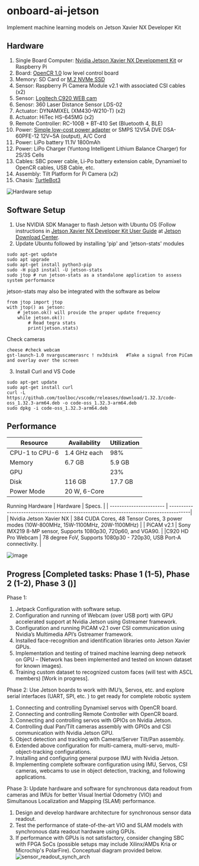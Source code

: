 # onboard-ai-jetson
Implement machine learning models on Jetson Xavier NX Developer Kit

## Hardware
1. Single Board Computer: [Nvidia Jetson Xavier NX Development Kit](https://amzn.to/2ZHWoJB) or Raspberry Pi
2. Board: [OpenCR 1.0](https://emanual.robotis.com/docs/en/platform/turtlebot3/appendix_opencr1_0/) low level control board
3. Memory: SD Card or [M.2 NVMe SSD](https://amzn.to/3btqbYN)
4. Sensor: Raspberry Pi Camera Module v2.1 with associated CSI cables (x2)
5. Sensor: [Logitech C920 WEB cam](https://amzn.to/2H4dPd0)
6. Senosr: 	360 Laser Distance Sensor LDS-02
7. Actuator: DYNAMIXEL (XM430-W210-T) (x2)
8. Actuator: HiTec HS-645MG (x2)
9. Remote Controller: RC-100B + BT-410 Set (Bluetooth 4, BLE)
10. Power: [Simple low-cost power adapter](https://amzn.to/3f4CLPN) or SMPS 12V5A DVE DSA-60PFE-12 12V~5A (output), A/C Cord
11. Power: LiPo battery 11.1V 1800mAh
12. Power: LiPo Charger (Yuntong Intelligent Lithium Balance Charger) for 2S/3S Cells
13. Cables: SBC power cable, Li-Po battery extension cable, Dynamixel to OpenCR cables, USB Cable, etc.
14. Assembly: Tilt Platform for Pi Camera (x2)
15. Chasis: [TurtleBot3](https://emanual.robotis.com/docs/en/platform/turtlebot3/features/)

![Hardware setup](https://github.com/user-attachments/assets/052fab94-2d74-434a-89f3-c9a757cf0646)

## Software Setup
1. Use NVIDIA SDK Manager to flash Jetson with Ubuntu OS (Follow instructions in [Jetson Xavier NX Developer Kit User Guide](https://developer.nvidia.com/jetson-xavier-nx-developer-kit-user-guide) at [Jetson Download Center](https://developer.nvidia.com/embedded/downloads#?search=Developer%20Kit%20User%20Guide).
2. Update Ubuntu followed by installing 'pip' and 'jetson-stats' modules

```shell
sudo apt-get update
sudo apt upgrade
sudo apt-get install python3-pip
sudo -H pip3 install -U jetson-stats
sudo jtop # run jetson-stats as a standalone application to assess system performance
```
jetson-stats may also be integrated with the software as below
```shell
from jtop import jtop
with jtop() as jetson:
    # jetson.ok() will provide the proper update frequency
    while jetson.ok():
        # Read tegra stats
        print(jetson.stats)
```
Check cameras
```shell
cheese #check webcam
gst-launch-1.0 nvarguscamerasrc ! nv3dsink   #Take a signal from PiCam and overlay over the screen
```

3. Install Curl and VS Code
```shell
sudo apt-get update
sudo apt-get install curl
curl -L https://github.com/toolboc/vscode/releases/download/1.32.3/code-oss_1.32.3-arm64.deb -o code-oss_1.32.3-arm64.deb
sudo dpkg -i code-oss_1.32.3-arm64.deb
```

## Performance

| Resource      | Availability  | Utilization   |
| ------------- | ------------- | ------------- |
| CPU-1 to CPU-6| 1.4 GHz each  | 98%           |
| Memory        | 6.7 GB        | 5.9 GB        |
| GPU           |               | 23%           |
| Disk          | 116 GB        | 17.7 GB       |
| Power Mode    | 20 W, 6-Core  |               |

Running Hardware
| Hardware                | Specs.                                                                                 |
| ----------------------- | ---------------------------------------------------------------------------------------|
| Nvidia Jetson Xavier NX | 384 CUDA Cores, 48 Tensor Cores, 3 power modes (10W-800MHz, 15W-1100MHz, 20W-1100MHz)  |
| PiCAM v2.1              | Sony IMX219 8-MP sensor, Supports 1080p30, 720p60, and VGA90.                          |
|C920 HD Pro Webcam       | 78 degree FoV, Supports 1080p30 - 720p30, USB Port-A connectivity.                     |

![image](https://github.com/user-attachments/assets/3a4b3718-9bb1-4fc7-a7be-9d7f36e76c38)

## Progress [Completed tasks: Phase 1 (1-5), Phase 2 (1-2), Phase 3 ()]

Phase 1:
1. Jetpack Configuration with software setup.
2. Configuration and running of Webcam (over USB port) with GPU accelerated support at Nvidia Jetson using Gstreamer framework.
3. Configuration and running PiCAM v2.1 over CSI communication using Nvidia’s Multimedia API’s Gstreamer framework.
4. Installed face-recognition and identification libraries onto Jetson Xavier GPUs.
5. Implementation and testing of trained machine learning deep network on GPU – (Network has been implemented and tested on known dataset for known images).
6. Training custom dataset to recognized custom faces (will test with ASCL members) [Work in progress].

Phase 2: Use Jetson boards to work with IMU’s, Servos, etc. and explore serial interfaces (UART, SPI, etc. ) to get ready for complete robotic system
1. Connecting and controlling Dynamixel servos with OpenCR board.
2. Connecting and controlling Remote Controller with OpenCR board.
3. Connecting and controlling servos with GPIOs on Nvidia Jetson.
4. Controlling dual Pan/Tilt cameras assembly with GPIOs and CSI communication with Nvidia Jetson GPU.
5. Object detection and tracking with Camera/Server Tilt/Pan assembly.
6. Extended above configuration for multi-camera, multi-servo, multi-object-tracking configurations.
7. Installing and configuring general purpose IMU with Nvidia Jetson.
8. Implementing complete software configuration using IMU, Servos, CSI cameras, webcams to use in object detection, tracking, and following applications.

Phase 3: Update hardware and software for synchronous data readout from cameras and IMUs for better Visual Inertial Odometry (VIO) and Simultanous Localization and Mapping (SLAM) performance.
1. Design and develop hardware architecture for synchronous sensor data readout.
2. Test the performance of state-of-the-art VIO and SLAM models with synchronous data readout hardware using GPUs.
3. If performance with GPUs is not satisfactory, consider changing SBC with FPGA SoCs (possible setups may include Xilinx/AMDs Kria or Microchip's PolarFire). Conceptual diagram provided below.
![sensor_readout_synch_arch](https://github.com/user-attachments/assets/5629f56f-1537-4591-8b5b-08236a07bab4)

